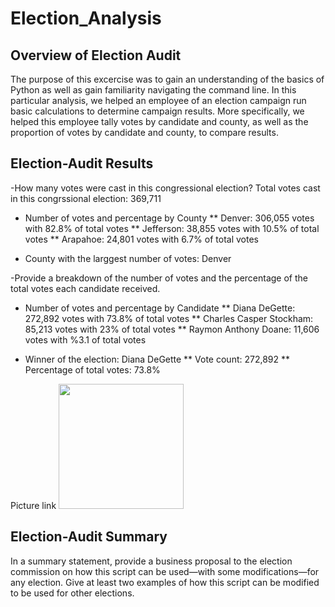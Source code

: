 # Election_Analysis

## Overview of Election Audit
The purpose of this excercise was to gain an understanding of the basics of Python as well as gain familiarity navigating the command line. In this particular analysis, we helped an employee of an election campaign run basic calculations to determine campaign results. More specifically, we helped this employee tally votes by candidate and county, as well as the proportion of votes by candidate and county, to compare results.

## Election-Audit Results



-How many votes were cast in this congressional election?
Total votes cast in this congrssional election: 369,711


* Number of votes and percentage by County
** Denver: 306,055 votes with 82.8% of total votes
** Jefferson: 38,855 votes with 10.5% of total votes
** Arapahoe: 24,801 votes with 6.7% of total votes


* County with the larggest number of votes: Denver


-Provide a breakdown of the number of votes and the percentage of the total votes each candidate received.
* Number of votes and percentage by Candidate
** Diana DeGette: 272,892 votes with 73.8% of total votes
** Charles Casper Stockham: 85,213 votes with 23% of total votes
** Raymon Anthony Doane: 11,606 votes with %3.1 of total votes


* Winner of the election: Diana DeGette
** Vote count: 272,892
** Percentage of total votes: 73.8%

Picture link
<img src="" width="200" height="200" />

## Election-Audit Summary
In a summary statement, provide a business proposal to the election commission on how this script can be used—with some modifications—for any election. Give at least two examples of how this script can be modified to be used for other elections.
